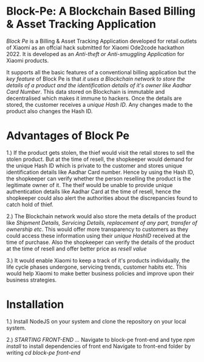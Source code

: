 # Block-Pe: A Blockchain Based Billing & Asset Tracking Application

_Block Pe_ is a Billing & Asset Tracking Application developed for retail outlets of Xiaomi as an offcial hack submitted for Xiaomi Ode2code hackathon 2022.
It is developed as an _Anti-theft or Anti-smuggling Application_ for Xiaomi products.


It supports all the basic features of a conventional billing application but the _key feature_ of Block Pe is that _it uses a Blockchain
network to store the details of a product and the identification details of it's owner like Aadhar Card Number_. This data stored on
Blockchain is immutable and decentralised which makes it immune to hackers. Once the details are stored, the customer receives a _unique Hash ID_.
Any changes made to the product also changes the Hash ID.

# Advantages of Block Pe

1.) If the product gets stolen, the thief would visit the retail stores to sell the stolen product. But at the time of resell, the shopkeeper
would demand for the unique Hash ID which is private to the customer and stores unique identification details like Aadhar Card number.
Hence by using the Hash ID, the shopkeeper can verify whether the person reselling the product is the legitimate owner of it. 
The theif would be unable to provide unique authentication details like Aadhar Card at the time of resell, hence the shopkeeper could also alert the authorities
about the discrepancies found to catch hold of thief.

2.) The Blockchain network would also store the meta details of the product like _Shipment Details, Servicing Details, replacement of any part,
transfer of ownership etc_. This would offer more transparency to customers as they could access these information using their _unique HashID_ received
at the time of purchase. Also the shopkeeper can verify the details of the product at the time of resell and offer better price as _resell value_

3.) It would enable Xiaomi to keep a track of it's products individually, the life cycle phases undergone, servicing trends, customer habits etc.
This would help Xiaomi to make better business policies and improve upon their business strategies.

# Installation

1.) Install NodeJS on your system and clone the repository on your local system.

2.) _STARTING FRONT-END ..._
Navigate to block-pe front-end and type _npm install_ to install dependencies of front end
Navigate to front-end folder by writing _cd block-pe front-end_
